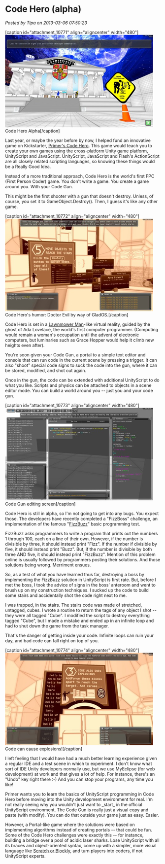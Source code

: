 # Code Hero (alpha)

*Posted by Tipa on 2013-03-06 07:50:23*

[caption id="attachment\_10771" align="aligncenter" width="480"][![Code Hero Alpha](../../../uploads/2013/03/Code-Hero-Alpha-0-2013-03-05-23-17-39-02-480x300.jpg)](../../../uploads/2013/03/Code-Hero-Alpha-0-2013-03-05-23-17-39-02.jpg) Code Hero Alpha[/caption]

Last year, or maybe the year before by now, I helped fund an innovative game on Kickstarter, [Primer's Code Hero](http://primerlabs.com/codehero0). This game would teach you to create your own games using the cross-platform Unity game platform, UnityScript and JavaScript. UnityScript, JavaScript and Flash's ActionScript are all closely related scripting languages, so knowing these things would be a Really Good Idea.

Instead of a more traditional approach, Code Hero is the world's first FPC (First Person Coder) game. You don't write a game. You create a game around you. With your Code Gun.

This might be the first shooter with a gun that doesn't destroy. Unless, of course, you set it to GameObject.Destroy(). Then, I guess it's like any other game.

[caption id="attachment\_10772" align="aligncenter" width="480"][![Code Hero's humor: Doctor Evil by way of GladOS.](../../../uploads/2013/03/Code-Hero-Alpha-0-2013-03-05-23-38-50-00-480x300.jpg)](../../../uploads/2013/03/Code-Hero-Alpha-0-2013-03-05-23-38-50-00.jpg) Code Hero's humor: Doctor Evil by way of GladOS.[/caption]

Code Hero is set in a [Lawnmower Man](http://en.wikipedia.org/wiki/The_Lawnmower_Man_(film))-like virtual reality, guided by the ghost of Ada Lovelace, the world's first computer programmer. (Computing would remain a woman's occupation until the advent of electronic computers, but luminaries such as Grace Hopper would help it climb new heights even after).

You're soon given your Code Gun, a portal to a simple text editor and console that can run code in the current scene by pressing a trigger. It can also "shoot" special code signs to suck the code into the gun, where it can be stored, modified, and shot out again.

Once in the gun, the code can be extended with additional UnityScript to do what you like. Scripts and physics can be attached to objects in a scene editor mode. You can build a world around you -- just you and your code gun.

[caption id="attachment\_10773" align="aligncenter" width="480"][![Code Gun editing screen](../../../uploads/2013/03/Code-Hero-Alpha-0-2013-03-06-00-08-25-83-480x300.jpg)](../../../uploads/2013/03/Code-Hero-Alpha-0-2013-03-06-00-08-25-83.jpg) Code Gun editing screen[/caption]

Code Hero is still in alpha, so I'm not going to get into any bugs. You expect those. The developers have recently completed a "FizzBoss" challenge, an implementation of the famous "[FizzBuzz](http://www.codinghorror.com/blog/2007/02/why-cant-programmers-program.html)" basic programming test.

FizzBuzz asks programmers to write a program that prints out the numbers 1 through 100, each on a line of their own. However, if the number is divisible by three, it should instead print "Fizz". If the number if divisible by five, it should instead print "Buzz". But, if the number is divisible by both three AND five, it should instead print "FizzBuzz". Mention of this problem online is usually followed by programmers posting their solutions. And those solutions being wrong. Merriment ensues.

So, as a test of what you have learned thus far, destroying a boss by implementing the FizzBuzz solution in UnityScript is first rate. But, before I met the boss, I took the advice of signs in the boss' anteroom and went to brush up on my construction techniques. I sucked up the code to build some stairs and accidentally shot the code right next to me.

I was trapped, in the stairs. The stairs code was made of stretched, untagged, cubes. I wrote a routine to return the tags of any object I shot -- they were all tagged "Cube". I modified the script to destroy everything tagged "Cube", but I made a mistake and ended up in an infinite loop and had to shut down the game from the task manager.

That's the danger of getting inside your code. Infinite loops can ruin your day, and bad code can fall right on top of you.

[caption id="attachment\_10774" align="aligncenter" width="480"][![Code can cause explosions!](../../../uploads/2013/03/Code-Hero-Alpha-0-2013-03-05-23-37-10-64-480x300.jpg)](../../../uploads/2013/03/Code-Hero-Alpha-0-2013-03-05-23-37-10-64.jpg) Code can cause explosions![/caption]

I left feeling that I would have had a much better learning experience given a regular IDE and a test scene in which to experiment. I don't know what sort of IDE Unity developers normally use, but we use MyEclipse (for web development) at work and that gives a lot of help. For instance, there's an "Undo" key right there :-) And you can stop your programs, any time you like!

Primer wants you to learn the basics of UnityScript programming in Code Hero before moving into the Unity development environment for real. I'm not really seeing why you wouldn't just want to \_start\_ in the official UnityScript environment. The Code Gun is really just a visual copy and paste (with modify). You can do that outside your game just as easy. Easier.

However, a Portal-like game where the solutions were based on implementing algorithms instead of creating portals -- that could be fun. Some of the Code Hero challenges were exactly this -- for instance, building a bridge over a pool of acidic laser sharks. Lose UnityScript with all its braces and object-oriented syntax, come up with a simpler, more visual language like [Scratch or Blockly](https://plus.google.com/108460561201888322767/posts/G4tq1h14nYc), and turn players into coders, if not UnityScript experts.

